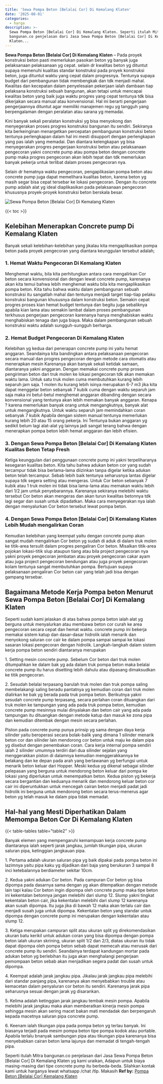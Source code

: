 ```yaml
---
title: 'Sewa Pompa Beton [Belalai Cor] Di Kemalang Klaten'
date: '2025-08-01'
categories:
  - harga
description: >-
  Sewa Pompa Beton [Belalai Cor] Di Kemalang Klaten. Seperti itulah Mitra
  bangunan.co penjelasan dari Jasa Sewa Pompa Beton [Belalai Cor] Di Kemalang
  Klaten...
---
```


**Sewa Pompa Beton \[Belalai Cor\] Di Kemalang Klaten** – Pada proyek konstruksi beton pasti memerlukan pasokan beton yg banyak juga pelaksanaan pelaksanaan yg cepat. selain dr kwalitas beton yg dituntut supaya memenuhi kualitas standar konstruksi pada proyek konstruksi beton, juga dituntut waktu yang cepat dalam progresnya. Tentunya supaya budget dari pembangunan tidak membengkak dan tdk menjadi mahal. Kwalitas dan kecepatan dalam penyelesaian pekerjaan ialah dambaan tiap pelaksana konstruksi sebuah bangunan, akan tetapi untuk mencapai kwalitas beton yang baik juga waktu progres yang cepat tentunya tdk bisa dikerjakan secara manual atau konvensional. Hal ini berarti pengerjaan pengerjaannya dituntut agar memiliki manajemen regu yg tangguh yang berpengalaman dengan peralatan atau sarana yg memadai.

Kini banyak sekali peralatan konstruksi yg bisa menyokong dan menyegerakan proses progres konstruksi bangunan itu sendiri. Sekiranya kita berkeinginan menargetkan percepatan pembangunan konstruksi beton tentunya perlengkapan dalam hal ini mesti disupport dengan perlengkapan yang pas ialah yang memadai. Dan diantara kelengkapan yg bisa menyegerakan progres pengerjaan konstruksi beton atau pelaksanaan pengecoran yakni concrete pump atau pompa beton dengan concrete pump maka progres pengecoran akan lebih tepat dan tdk memerlukan banyak pekerja untuk terlibat dalam proses pengecoran nya.

Selain dr hematnya waktu pengecoran, pengaplikasian pompa beton atau concrete pump juga dapat memelihara kualitas beton, karena beton yg masih segar bisa cepat tersebar ke lokasi pengecoran. Dengan itu concrete pump adalah alat yg ideal diaplikasikan pada pelaksanaan pengecoran khususnya proyek-proyek konstruksi beton berskala besar.

![Sewa Pompa Beton [Belalai Cor] Di Kemalang Klaten](/images/sewa-concrete-pump-14.png)

{{< toc >}}

## Kelebihan Menerapkan Concrete pump Di Kemalang Klaten

Banyak sekali kelebihan-kelebihan yang jikalau kita mengaplikasikan pompa beton pada proyek pengecoran yang diantara keunggulan tersebut adalah;

### 1\. Hemat Waktu Pengecoran Di Kemalang Klaten

Menghemat waktu, bila kita perhitungkan antara cara mengalirkan Cor beton secara konvensional dan dengan lewat concrete pump, karenanya akan kita temui bahwa lebih menghemat waktu bila kita mengaplikasikan pompa beton. Kita tahu bahwa waktu dalam pembangunan sebuah konstruksi itu sangatlah mahal dan tentunya menjadi target tiap-tiap pelaku konstruksi bangunan khususnya dalam konstruksi beton. Semakin cepat progres proses kian hemat budget tentunya dan begitu juga sebaliknya apabila kian lama atau semakin lambat dalam proses pembangunan terkhusus pengerjaan pengecoran karenanya hanya menghabiskan waktu menghabiskan tenaga dan juga biaya. Maka dalam pembangunan sebuah konstruksi waktu adalah sungguh-sungguh berharga.

### 2\. Hemat Budget Pengecoran Di Kemalang Klaten

Kelebihan yg kedua dari penerapan concrete pump ini yaitu hemat anggaran. Seandainya kita bandingkan antara pelaksanaan pengecoran secara manual dan progres pengecoran dengan metode cara otomatis atau menerapkan mesin Karenanya akan banyak sekali ketidak samaan, diantaranya yakni anggaran. Dengan memakai concrete pump proses pengiriman beton dari truk molen ke lokasi pengecoran tdk akan memakan waktu lama. Untuk satu truk molen cuma membutuhkan kurang lebih separuh jam saja. 1 molen itu kurang lebih isinya merupakan 6-7 m3 jika kita dapat menggelar beton sebanyak 7 kubik cuma dengan waktu separuh jam saja maka ini betul-betul menghemat anggaran dibanding dengan secara konvensional yang tentunya akan lebih memakan banyak anggaran. Kenapa ? karena memerlukan banyak orang untuk mengangkutnya, banyak alat untuk mengangkutnya. Untuk waktu separuh jam memindahkan coran sebanyak 7 kubik Apabila dengan sistem manual tentunya memerlukan kurang lebih 20 atau 15 orang pekerja. Ini Tentunya bukan anggaran yg sedikit belum lagi alat-alat yg lainnya jadi sangat terang bahwa dengan menerapkan pompa beton lebih hemat anggaran dan lebih efisien.

### 3\. Dengan Sewa Pompa Beton \[Belalai Cor\] Di Kemalang Klaten Kualitas Beton Tetap Fresh

Ketiga keunggulan dari penggunaan concrete pump ini yakni terpeliharanya kesegaran kualitas beton. Kita tahu bahwa adukan beton cor yang sudah tercampur tidak bisa berlama-lama diizinkan tanpa digelar ketika adukan beton telah tercampur. Sebab lebih baik tentunya seharusnya lantas digelar supaya tdk segera setting atau mengeras. Untuk Cor beton sebanyak 7 kubik atau 1 truk molen ini tidak bisa lama-lama atau memakan waktu lebih dari 1/2 jam untuk penyebarannya. Karenanya sekiranya melebihi waktu tersebut Cor beton akan mengeras dan akan turun kwalitas betonnya tdk lagi segar dan susah untuk dipadatkan. Maka cara menyegerakan nya ialah dengan menyalurkan Cor beton tersebut lewat pompa beton.

### 4\. Dengan Sewa Pompa Beton \[Belalai Cor\] Di Kemalang Klaten Lebih Mudah mengalirkan Coran

Kemudian kelebihan yang keempat yaitu dengan concrete pump akan sangat mudah mengalirkan Cor beton yg sudah di aduk di dalam truk molen ke titik-area tersulit dalam progres pengaliran Cor beton. Misalkan titik-area pojokan lokasi-titik slup ataupun tiang atau bila project pengecoran nya yakni proyek pengecoran jembatan atau proyek pengecoran cakar ayam atau juga project pengecoran bendungan atau juga proyek pengecoran kolam tentunya sangat membutuhkan pompa. Bertujuan supaya pelaksanaan pengaliran Cor beton cair yang telah jadi bisa dengan gampang tersebar.

## Bagaimana Metode Kerja Pompa beton Menurut Sewa Pompa Beton \[Belalai Cor\] Di Kemalang Klaten

Seperti sudah kami jelaskan di atas bahwa pompa beton ialah alat yg berguna untuk menyalurkan atau membawa beton cor curah ke area pengecoran secara cepat dan hemat waktu. concrete pump ini bekerja memakai sistem katup dan dasar-dasar hidrolik ialah menarik dan menyokong saluran cor cair ke dalam pompa sampai sampai ke lokasi sasaran lokasi pengecoran dengan hidrolik. Langkah-langkah dalam sistem kerja pompa beton sendiri diantaranya merupakan

1\. Setting mesin concrete pump. Sebelum Cor beton dari truk molen ditumpahkan ke dalam bak yg ada dalam truk pompa beton maka belalai concrete pump itu harus disetting lebih dahulu atau dipasang dimaksudkan ke titik pengecoran.

2\. Sesudah belalai terpasang barulah truk molen dan truk pompa saling membelakangi saling beradu pantatnya yg kemudian coran dari truk molen dialirkan ke bak yg berada pada truk pompa beton. Berikutnya yakni sesudah concrete pump terpasang, secara perlahan coran dituangkan dari truk molen ke tampungan yang ada pada truk pompa beton, kemudian concrete pump mesinnya mulai dinyalakan dan beton cair yang ada pada tampungan itu dituangkan dengan metode katup dan masuk ke zona pipa dan kemudian ditembak dengan mesin secara perlahan.

Piston pada concrete pump punya prinsip yg sama dengan daya kerja silinder yaitu beroperasi secara bolak-balik yang dimana 1 silinder menarik beton cor dan silinder lain mendorong cor beton untuk maju ke dalam pipa yg disebut dengan penembakan coran. Cara kerja internal pompa sendiri ialah 2 silinder umumnya terdiri dari dua silinder sejalan yang menggerakkan piston di dalamnya kemudian menggerakkannya ke belakang dan ke depan pada arah yang berlawanan yg berfungsi untuk menarik beton keluar dari Hopper. Meski kedua yg dikenal sebagai silinder pelepasan yang berguna untuk mendorong beton keluar dari pompa ke lokasi yang diperlukan untuk menempatkan beton. Kedua piston yg bekerja secara bergantian dan keduanya menarik dan mendorong keluar beton cor cair ini diperuntukkan untuk mencegah cairan beton menjadi padat jadi hidrolik ini berguna untuk mendorong beton secara terus-menerus agar beton yg telah masuk ke dalam pipa tidak memadat.

## Hal-hal yang Mesti Diperhatikan Dalam Memompa Beton Cor Di Kemalang Klaten

{{< table-tables table="table2" >}}

Banyak elemen yang mempengaruhi kemampuan kerja concrete pump diantaranya ialah seperti jarak jangkau, jumlah tikungan pipa, ukuran saluran pipa, ketinggian jangkauan pipa.

1\. Pertama adalah ukuran saluran pipa yg baik dipakai pada pompa beton ini lazimnya yaitu pipa kaku yg dijadikan dari baja yang berukuran 3 sampai 8 inci ketebalannya berdiameter sekitar 10cm.

2\. Kedua yakni adukan Cor beton. Pada campuran Cor beton yg bisa dipompa pada dasarnya sama dengan yg akan ditempatkan dengan metode lain tapi kalau Cor beton ingin dipompa oleh concrete pump maka tipe beton ini kekentalan betonnya jangan melebihi dari slump 12. Slump yakni tingkat kekentalan beton cair, jika kekentalan melebihi dari slump 12 karenanya akan susah dipompa. Itu juga jika di bawah 12 maka akan terlalu cair dan menjadi susah juga untuk dipompa. Kekentalan beton yang standar untuk dipompa dengan concrete pump ini merupakan dengan kekentalan atau slump 12.

3\. Ketiga merupakan campuran split atau ukuran split yg direkomendasikan ukuran batu kerikil untuk adukan coran yang bisa dipompa dengan pompa beton ialah ukuran skrining, ukuran split 1/2 dan 2/3, diatas ukuran itu tidak dapat dipompa oleh pompa beton sebab dapat memecah atau merusak dari concrete pump itu sendiri. Seandainya terdapat kandungan mortar pada adukan beton yg berlebihan itu juga akan menghalangi pengerjaan pemompaan beton sebab akan menjadikan segera padat dan susah untuk dipompa.

4\. Keempat adalah jarak jangkau pipa. Jikalau jarak jangkau pipa melebihi dari standar panjang pipa, karenanya akan menyebabkan trouble atau kemacetan dalam penyaluran cor beton itu sendiri. Karenanya jarak pipa seharusnya sesuai dengan jarak yg disarankan.

5\. Kelima adalah ketinggian jarak jangkau tembak mesin pompa. Apabila melebihi jarak jangkau maka akan memberatkan kinerja mesin pompa sehingga mesin akan sering macet bakan mati mendadak dan berpengaruh kepada macetnya saluran pipa concrete pump.

6\. Keenam ialah tikungan pipa pada pompa beton yg terlau banyak. Ini biasanya terjadi pada mesim pompa beton tipe pompa kodok atau portable. Apabila terlalu bnanyak sambungan pipa atau tikungan pipa karenanya bisa menyebabkan cairan beton lama lajunya dan memadat di tengah-tengah pipa.

Seperti itulah Mitra bangunan.co penjelasan dari Jasa Sewa Pompa Beton \[Belalai Cor\] Di Kemalang Klaten yg kami uraikan, Adapun untuk biaya masing-masing dari tipe concrete pump itu berbeda-beda. Silahkan kontak kami untuk harganya lewat whatsapp /chat /tlp. Makasih
**Ref by:** [Pompa Beton [Belalai Cor] Kemalang Klaten](https://id.wikipedia.org/wiki/Pompa)
